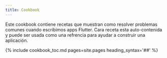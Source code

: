 ```yaml
---
title: Cookbook
---
```


Este cookbook contiene recetas que muestran como resolver problemas comunes 
cuando escribimos apps Flutter. Cara receta esta auto-contenida y puede ser usada como una 
refrencia para ayudar a construir una aplicación.

{% include cookbook_toc.md pages=site.pages heading_syntax='##' %}